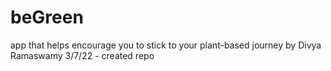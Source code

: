 # beGreen
app that helps encourage you to stick to your plant-based journey
by Divya Ramaswamy
3/7/22 - created repo
